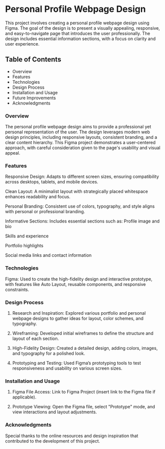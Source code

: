 # Personal Profile Webpage Design
This project involves creating a personal profile webpage design using Figma. The goal of the design is to present a visually appealing, responsive, and easy-to-navigate page that introduces the user professionally. The design includes essential information sections, with a focus on clarity and user experience.

## Table of Contents
- Overview
- Features
- Technologies
- Design Process
- Installation and Usage
- Future Improvements
- Acknowledgments


### Overview
The personal profile webpage design aims to provide a professional yet personal representation of the user. The design leverages modern web design principles, including responsive layouts, consistent branding, and a clear content hierarchy. This Figma project demonstrates a user-centered approach, with careful consideration given to the page's usability and visual appeal.


### Features
Responsive Design: Adapts to different screen sizes, ensuring compatibility across desktops, tablets, and mobile devices.

Clean Layout: A minimalist layout with strategically placed whitespace enhances readability and focus.

Personal Branding: Consistent use of colors, typography, and style aligns with personal or professional branding.

Informative Sections: Includes essential sections such as:
Profile image and bio

Skills and experience

Portfolio highlights

Social media links and contact information


### Technologies

Figma: Used to create the high-fidelity design and interactive prototype, with features like Auto Layout, reusable components, and responsive constraints.


### Design Process
1. Research and Inspiration: Explored various portfolio and personal webpage designs to gather ideas for layout, color schemes, and typography.

2. Wireframing: Developed initial wireframes to define the structure and layout of each section.

3. High-Fidelity Design: Created a detailed design, adding colors, images, and typography for a polished look.

4. Prototyping and Testing: Used Figma’s prototyping tools to test responsiveness and usability on various screen sizes.


### Installation and Usage
1. Figma File Access: Link to Figma Project (insert link to the Figma file if applicable).

2. Prototype Viewing: Open the Figma file, select "Prototype" mode, and view interactions and layout adjustments.


### Acknowledgments
Special thanks to the online resources and design inspiration that contributed to the development of this project.
